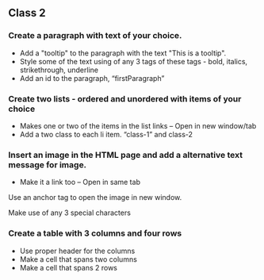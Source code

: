## Class 2
### Create a paragraph with text of your choice.
- Add a "tooltip" to the paragraph with the text "This is a tooltip".
- Style some of the text using of any 3 tags of these tags - bold, italics, strikethrough, underline
- Add an id to the paragraph, “firstParagraph”

### Create two lists - ordered and unordered with items of your choice
- Makes one or two of the items in the list links – Open in new window/tab
- Add a two class to each li item. “class-1” and class-2

### Insert an image in the HTML page and add a alternative text message for image.
- Make it a link too – Open in same tab

Use an anchor tag to open the image in new window.

Make use of any 3 special characters

### Create a table with 3 columns and four rows
- Use proper header for the columns
- Make a cell that spans two columns
- Make a cell that spans 2 rows